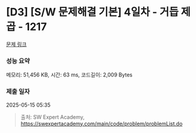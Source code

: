 # [D3] [S/W 문제해결 기본] 4일차 - 거듭 제곱 - 1217 

[문제 링크](https://swexpertacademy.com/main/code/problem/problemDetail.do?contestProbId=AV14dUIaAAUCFAYD) 

### 성능 요약

메모리: 51,456 KB, 시간: 63 ms, 코드길이: 2,009 Bytes

### 제출 일자

2025-05-15 05:35



> 출처: SW Expert Academy, https://swexpertacademy.com/main/code/problem/problemList.do